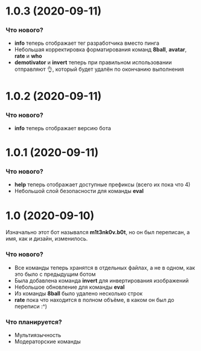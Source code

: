 # 1.0.3 (2020-09-11)

### Что нового?
* **info** теперь отображает тег разработчика вместо пинга
* Небольшая корректировка форматирования команд **8ball**, **avatar**, **rate** и **who**
* **demotivator** и **invert** теперь при правильном использовании отправляют 👌, который будет удалён по окончанию выполнения


# 1.0.2 (2020-09-11)

### Что нового?
* **info** теперь отображает версию бота


# 1.0.1 (2020-09-11)

### Что нового?
* **help** теперь отображает доступные префиксы (всего их пока что 4)
* Небольшой слой безопасности для команды **eval**


# 1.0 (2020-09-10)

Изначально этот бот назывался **m1t3nk0v.b0t**, но он был переписан, а имя, как и дизайн, изменилось.

### Что нового?
* Все команды теперь хранятся в отдельных файлах, а не в одном, как это было с предыдущим ботом
* Была добавлена команда **invert** для инвертирования изображений
* Небольшое обновление для команды **eval**
* Из команды **8ball** было удалено несколько строк
* **rate** пока что находится в полном объёме, в каком он был до переписи :^)

### Что планируется?
* Мультиязычность
* Модераторские команды